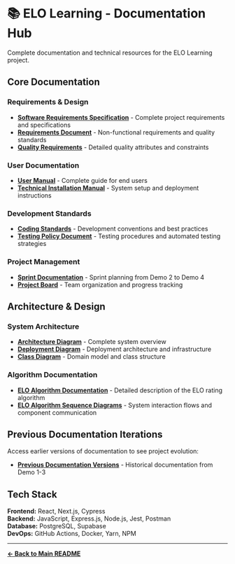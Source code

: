 # 📚 ELO Learning - Documentation Hub

Complete documentation and technical resources for the ELO Learning project.

## Core Documentation

### Requirements & Design
- **[Software Requirements Specification](DEMO%204/Architectural-Requirements.pdf)** - Complete project requirements and specifications
- **[Requirements Document](DEMO%204/Requirements-Document.pdf)** - Non-functional requirements and quality standards
- **[Quality Requirements](DEMO%204/Requirements-Document.pdf)** - Detailed quality attributes and constraints

### User Documentation
- **[User Manual](DEMO%204/User-Manual.pdf)** - Complete guide for end users
- **[Technical Installation Manual](DEMO%204/Technical-Installation-Manual.pdf)** - System setup and deployment instructions

### Development Standards
- **[Coding Standards](DEMO%204/Coding-Standards.pdf)** - Development conventions and best practices
- **[Testing Policy Document](DEMO%204/Security-Policy.pdf)** - Testing procedures and automated testing strategies

### Project Management
- **[Sprint Documentation](DEMO%204/Sprint%20Planning.pdf)** - Sprint planning from Demo 2 to Demo 4
- **[Project Board](https://github.com/orgs/COS301-SE-2025/projects/120)** - Team organization and progress tracking

## Architecture & Design

### System Architecture
- **[Architecture Diagram](DEMO%204/ELO%20Learning%20Architecture%20Diagram.pdf)** - Complete system overview
- **[Deployment Diagram](DEMO%204/Deployment-Model-ELO-Learning.pdf)** - Deployment architecture and infrastructure
- **[Class Diagram](DEMO%204/ELO%20Learning%20Domain%20Model.pdf)** - Domain model and class structure

### Algorithm Documentation
- **[ELO Algorithm Documentation](DEMO%204/ELO-Algorithm.pdf)** - Detailed description of the ELO rating algorithm
- **[ELO Algorithm Sequence Diagrams](DEMO%204/ELO%20Algorithm%20Sequence%20Diagrams.pdf)** - System interaction flows and component communication

## Previous Documentation Iterations

Access earlier versions of documentation to see project evolution:
- **[Previous Documentation Versions](../docs/)** - Historical documentation from Demo 1-3

## Tech Stack

**Frontend:** React, Next.js, Cypress  
**Backend:** JavaScript, Express.js, Node.js, Jest, Postman  
**Database:** PostgreSQL, Supabase  
**DevOps:** GitHub Actions, Docker, Yarn, NPM

---

**[← Back to Main README](../README.md)**